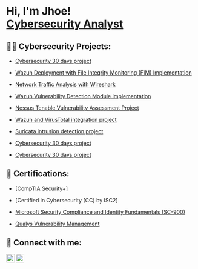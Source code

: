 <h1>Hi, I'm Jhoe! <br/><a href="https://www.linkedin.com/in/joseph-igah/">Cybersecurity Analyst</a>
<h2>👨‍💻 Cybersecurity Projects:</h2>


  - [Cybersecurity 30 days project](https://github.com/JhOe1/Cyber-security-30-days-project.git)

  - [Wazuh Deployment with File Integrity Monitoring (FIM) Implementation](https://github.com/JhOe1/Cyber-security-30-days-project.git)
   
  - [Network Traffic Analysis with Wireshark](https://github.com/JhOe1/Cyber-security-30-days-project.git)
       
  - [Wazuh Vulnerability Detection Module Implementation](https://github.com/JhOe1/Cyber-security-30-days-project.git)
   
  - [Nessus Tenable Vulnerability Assessment Project](https://github.com/JhOe1/Cyber-security-30-days-project.git)

  - [Wazuh and VirusTotal integration project](https://github.com/JhOe1/Cyber-security-30-days-project.git)

  - [Suricata intrusion detection project](https://github.com/JhOe1/Cyber-security-30-days-project.git)
 
  - [Cybersecurity 30 days project](https://github.com/JhOe1/Cyber-security-30-days-project.git)
  
  - [Cybersecurity 30 days project](https://github.com/JhOe1/Cyber-security-30-days-project.git)


<h2> 📄 Certifications:</h2>


  - [CompTIA Security+]
 
   - [Certified in Cybersecurity (CC) by ISC2]
 - [Microsoft Security Compliance and Identity Fundamentals (SC-900) ](https://www.credly.com/badges/970bb0ac-2d14-4c23-978f-595dcfb2b08a/public_url)
- [Qualys Vulnerability Management](https://qualys.sumtotal.host/learning/DataStore/QUALYS_PROD/Learning/Data/ExportToPDF/Diploma_8590f369-107e-44f5-9dda-c35dc34417a6.pdf)


<h2> 🤳 Connect with me:</h2>


[<img align="left" alt="Jhoe | LinkedIn" width="22px" src="https://cdn.jsdelivr.net/npm/simple-icons@v3/icons/linkedin.svg" />][linkedin]
[<img align="left" alt="Medium" width="22px" src="https://simpleicons.org/icons/medium.svg" />](https://medium.com/@ezejoeze)



[linkedin]: https://linkedin.com/in/joseph-igah

